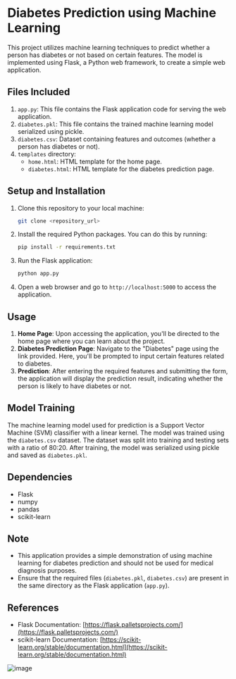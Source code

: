 # Diabetes Prediction using Machine Learning

This project utilizes machine learning techniques to predict whether a person has diabetes or not based on certain features. The model is implemented using Flask, a Python web framework, to create a simple web application.

## Files Included

1. `app.py`: This file contains the Flask application code for serving the web application.
2. `diabetes.pkl`: This file contains the trained machine learning model serialized using pickle.
3. `diabetes.csv`: Dataset containing features and outcomes (whether a person has diabetes or not).
4. `templates` directory:
    - `home.html`: HTML template for the home page.
    - `diabetes.html`: HTML template for the diabetes prediction page.

## Setup and Installation

1. Clone this repository to your local machine:

    ```bash
    git clone <repository_url>
    ```

2. Install the required Python packages. You can do this by running:

    ```bash
    pip install -r requirements.txt
    ```

3. Run the Flask application:

    ```bash
    python app.py
    ```

4. Open a web browser and go to `http://localhost:5000` to access the application.

## Usage

1. **Home Page**: Upon accessing the application, you'll be directed to the home page where you can learn about the project.
2. **Diabetes Prediction Page**: Navigate to the "Diabetes" page using the link provided. Here, you'll be prompted to input certain features related to diabetes.
3. **Prediction**: After entering the required features and submitting the form, the application will display the prediction result, indicating whether the person is likely to have diabetes or not.

## Model Training

The machine learning model used for prediction is a Support Vector Machine (SVM) classifier with a linear kernel. The model was trained using the `diabetes.csv` dataset. The dataset was split into training and testing sets with a ratio of 80:20. After training, the model was serialized using pickle and saved as `diabetes.pkl`.

## Dependencies

- Flask
- numpy
- pandas
- scikit-learn

## Note

- This application provides a simple demonstration of using machine learning for diabetes prediction and should not be used for medical diagnosis purposes.
- Ensure that the required files (`diabetes.pkl`, `diabetes.csv`) are present in the same directory as the Flask application (`app.py`).

## References

- Flask Documentation: [https://flask.palletsprojects.com/](https://flask.palletsprojects.com/)
- scikit-learn Documentation: [https://scikit-learn.org/stable/documentation.html](https://scikit-learn.org/stable/documentation.html)




![image](https://github.com/vaishhnaviis/Diabetes-Prediction-using-ML/assets/77488744/f74fdf96-76bc-4536-9316-9572b0c9a7a0)
